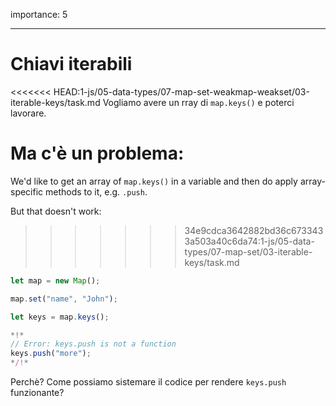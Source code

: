 importance: 5

---

# Chiavi iterabili

<<<<<<< HEAD:1-js/05-data-types/07-map-set-weakmap-weakset/03-iterable-keys/task.md
Vogliamo avere un rray di `map.keys()` e poterci lavorare.

Ma c'è un problema:
=======
We'd like to get an array of `map.keys()` in a variable and then do apply array-specific methods to it, e.g. `.push`.

But that doesn't work:
>>>>>>> 34e9cdca3642882bd36c6733433a503a40c6da74:1-js/05-data-types/07-map-set/03-iterable-keys/task.md

```js run
let map = new Map();

map.set("name", "John");

let keys = map.keys();

*!*
// Error: keys.push is not a function
keys.push("more");
*/!*
```

Perchè? Come possiamo sistemare il codice per rendere `keys.push` funzionante?
